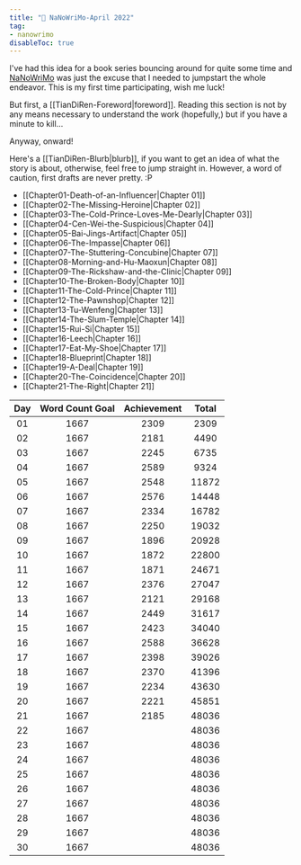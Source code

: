 ```yaml
---
title: "🌱 NaNoWriMo-April 2022"
tag: 
- nanowrimo
disableToc: true
---
```


I've had this idea for a book series bouncing around for quite some time and [NaNoWriMo](https://nanowrimo.org/what-is-camp-nanowrimo) was just the excuse that I needed to jumpstart the whole endeavor. This is my first time participating, wish me luck!

But first, a [[TianDiRen-Foreword|foreword]]. Reading this section is not by any means necessary to understand the work (hopefully,) but if you have a minute to kill... 

Anyway, onward! 

Here's a [[TianDiRen-Blurb|blurb]], if you want to get an idea of what the story is about, otherwise, feel free to jump straight in. However, a word of caution, first drafts are never pretty. :P

- [[Chapter01-Death-of-an-Influencer|Chapter 01]]
- [[Chapter02-The-Missing-Heroine|Chapter 02]]
- [[Chapter03-The-Cold-Prince-Loves-Me-Dearly|Chapter 03]]
- [[Chapter04-Cen-Wei-the-Suspicious|Chapter 04]]
- [[Chapter05-Bai-Jings-Artifact|Chapter 05]]
- [[Chapter06-The-Impasse|Chapter 06]]
- [[Chapter07-The-Stuttering-Concubine|Chapter 07]]
- [[Chapter08-Morning-and-Hu-Maoxun|Chapter 08]]
- [[Chapter09-The-Rickshaw-and-the-Clinic|Chapter 09]]
- [[Chapter10-The-Broken-Body|Chapter 10]]
- [[Chapter11-The-Cold-Prince|Chapter 11]]
- [[Chapter12-The-Pawnshop|Chapter 12]]
- [[Chapter13-Tu-Wenfeng|Chapter 13]]
- [[Chapter14-The-Slum-Temple|Chapter 14]]
- [[Chapter15-Rui-Si|Chapter 15]]
- [[Chapter16-Leech|Chapter 16]]
- [[Chapter17-Eat-My-Shoe|Chapter 17]]
- [[Chapter18-Blueprint|Chapter 18]]
- [[Chapter19-A-Deal|Chapter 19]]
- [[Chapter20-The-Coincidence|Chapter 20]]
- [[Chapter21-The-Right|Chapter 21]]


| **Day** | **Word Count Goal** | **Achievement** | **Total** |
|:-------:|:-------------------:|:---------------:|:---------:|
|   01    |        1667         |      2309       |   2309    |
|   02    |        1667         |      2181       |   4490    |
|   03    |        1667         |      2245       |   6735    |
|   04    |        1667         |      2589       |   9324    |
|   05    |        1667         |      2548       |   11872   |
|   06    |        1667         |      2576       |   14448   |
|   07    |        1667         |      2334       |   16782   |
|   08    |        1667         |      2250       |   19032   |
|   09    |        1667         |      1896       |   20928   |
|   10    |        1667         |      1872       |   22800   |
|   11    |        1667         |      1871       |   24671   |
|   12    |        1667         |      2376       |   27047   |
|   13    |        1667         |      2121       |   29168   |
|   14    |        1667         |      2449       |   31617   |
|   15    |        1667         |      2423       |   34040   |
|   16    |        1667         |      2588       |   36628   |
|   17    |        1667         |      2398       |   39026   |
|   18    |        1667         |      2370       |   41396   |
|   19    |        1667         |      2234       |   43630   |
|   20    |        1667         |      2221       |   45851   |
|   21    |        1667         |      2185       |   48036   |
|   22    |        1667         |                 |   48036   |
|   23    |        1667         |                 |   48036   |
|   24    |        1667         |                 |   48036   |
|   25    |        1667         |                 |   48036   |
|   26    |        1667         |                 |   48036   |
|   27    |        1667         |                 |   48036   |
|   28    |        1667         |                 |   48036   |
|   29    |        1667         |                 |   48036   |
|   30    |        1667         |                 |   48036   |
<!-- TBLFM: @3$>..@>$>=(@-1+$-1) -->